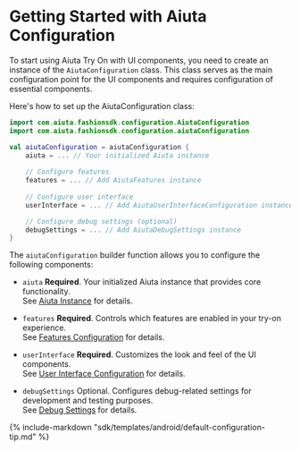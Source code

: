 # Getting Started with Aiuta Configuration

To start using Aiuta Try On with UI components, you need to create an instance of the `AiutaConfiguration` class. This class serves as the main configuration point for the UI components and requires configuration of essential components.

Here's how to set up the AiutaConfiguration class:

```kotlin
import com.aiuta.fashionsdk.configuration.AiutaConfiguration
import com.aiuta.fashionsdk.configuration.aiutaConfiguration

val aiutaConfiguration = aiutaConfiguration {
    aiuta = ... // Your initialized Aiuta instance
    
    // Configure features
    features = ... // Add AiutaFeatures instance
    
    // Configure user interface
    userInterface = ... // Add AiutaUserInterfaceConfiguration instance

    // Configure debug settings (optional)
    debugSettings = ... // Add AiutaDebugSettings instance
}
```

The `aiutaConfiguration` builder function allows you to configure the following components:

- `aiuta` **Required**. Your initialized Aiuta instance that provides core functionality.  
  See [Aiuta Instance](#aiuta-instance) for details.

- `features` **Required**. Controls which features are enabled in your try-on experience.  
  See [Features Configuration](features.md) for details.

- `userInterface` **Required**. Customizes the look and feel of the UI components.  
  See [User Interface Configuration](user-interface.md) for details.

- `debugSettings` Optional. Configures debug-related settings for development and testing purposes.  
  See [Debug Settings](debug-settings.md) for details.

{% include-markdown "sdk/templates/android/default-configuration-tip.md" %}

